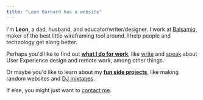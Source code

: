 ```yaml
---
title: "Leon Barnard has a website"
---
```


I'm **Leon**, a dad, husband, and educator/writer/designer. I work at [Balsamiq](http://balsamiq.com/), maker of the best little wireframing tool around. I help people and technology get along better.

Perhaps you'd like to find out **[what I do for work](/work/)**, like [write](/work/#writing) and [speak](/work/#speaking) about User Experience design and remote work, among other things.

Or maybe you'd like to learn about my **[fun side projects](/fun/)**, like making random websites and [DJ mixtapes](/dj/).

If else, you might just want to [contact me](/contact/).
